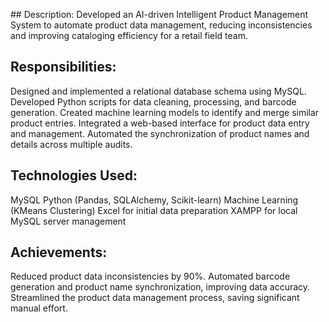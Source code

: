 ## Description:
Developed an AI-driven Intelligent Product Management System to automate product data management, reducing inconsistencies and improving cataloging efficiency for a retail field team.

## Responsibilities:

Designed and implemented a relational database schema using MySQL.
Developed Python scripts for data cleaning, processing, and barcode generation.
Created machine learning models to identify and merge similar product entries.
Integrated a web-based interface for product data entry and management.
Automated the synchronization of product names and details across multiple audits.

## Technologies Used:

MySQL
Python (Pandas, SQLAlchemy, Scikit-learn)
Machine Learning (KMeans Clustering)
Excel for initial data preparation
XAMPP for local MySQL server management

## Achievements:

Reduced product data inconsistencies by 90%.
Automated barcode generation and product name synchronization, improving data accuracy.
Streamlined the product data management process, saving significant manual effort.
